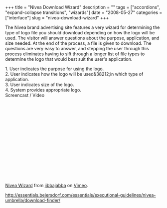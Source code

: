+++
title = "Nivea Download Wizard"
description = ""
tags = ["accordions", "expand-collapse transitions", "wizards"]
date = "2008-05-27"
categories = ["interface"]
slug = "nivea-download-wizard"
+++


<p>The Nivea brand advertising site features a very wizard for determining the type of logo file you should download depending on how the logo will be used. The visitor will answer questions about the purpose, application, and size needed. At the end of the process, a file is given to download. The questions are very easy to answer, and stepping the user through this process eliminates having to sift through a longer list of file types to determine the logo that would best suit the user's application.</p>
<div id="screens-full" class="clear"><div class="caption">1. User indicates the purpose for using the logo.</div><div class="fullimg clear"><a href="//media.konigi.com/interface/nivea-wizard-1.png" class="group" rel="group" title="1. User indicates the purpose for using the logo."><img src="//media.konigi.com/interface/nivea-wizard-1.png" alt="" class="img-responsive"></a></div></div><div id="screens-full" class="clear"><div class="caption">2. User indicates how the logo will be used&amp;38212;in which type of application.</div><div class="fullimg clear"><a href="//media.konigi.com/interface/nivea-wizard-2.png" class="group" rel="group" title="2. User indicates how the logo will be used&amp;38212;in which type of application."><img src="//media.konigi.com/interface/nivea-wizard-2.png" alt="" class="img-responsive"></a></div></div><div id="screens-full" class="clear"><div class="caption">3. User indicates size of the logo.</div><div class="fullimg clear"><a href="//media.konigi.com/interface/nivea-wizard-3.png" class="group" rel="group" title="3. User indicates size of the logo."><img src="//media.konigi.com/interface/nivea-wizard-3.png" alt="" class="img-responsive"></a></div></div><div id="screens-full" class="clear"><div class="caption">4. System provides appropriate logo.</div><div class="fullimg clear"><a href="//media.konigi.com/interface/nivea-wizard-4.png" class="group" rel="group" title="4. System provides appropriate logo."><img src="//media.konigi.com/interface/nivea-wizard-4.png" alt="" class="img-responsive"></a></div></div><div class="video"><div class="caption aptureNoAutolink">Screencast / Video</div><div class="video-object"><object width="400" height="273">	<param name="allowfullscreen" value="true" />	<param name="allowscriptaccess" value="always" />	<param name="movie" value="http://www.vimeo.com/moogaloop.swf?clip_id=1074736&amp;server=www.vimeo.com&amp;show_title=1&amp;show_byline=1&amp;show_portrait=0&amp;color=&amp;fullscreen=1" />	<embed src="http://www.vimeo.com/moogaloop.swf?clip_id=1074736&amp;server=www.vimeo.com&amp;show_title=1&amp;show_byline=1&amp;show_portrait=0&amp;color=&amp;fullscreen=1" type="application/x-shockwave-flash" allowfullscreen="true" allowscriptaccess="always" width="400" height="273"></embed></object><br /><a href="http://www.vimeo.com/1074736?pg=embed&amp;sec=1074736">Nivea Wizard</a> from <a href="http://www.vimeo.com/jibbajabba?pg=embed&amp;sec=1074736">jibbajabba</a> on <a href="http://vimeo.com/?pg=embed&amp;sec=1074736">Vimeo</a>.</div></div>        
<p><a href="http://essentials.beiersdorf.com/essentials/executional-guidelines/nivea-umbrella/download-finder/">http://essentials.beiersdorf.com/essentials/executional-guidelines/nivea-umbrella/download-finder/</a></p>

